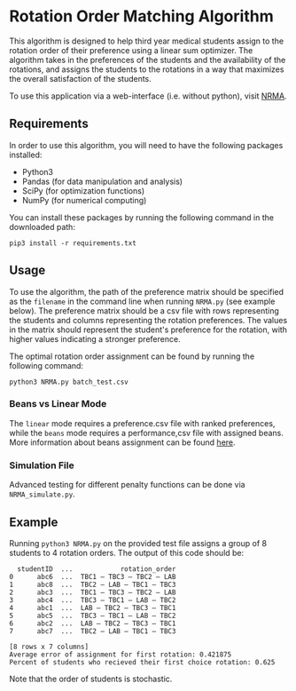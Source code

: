 # Rotation Order Matching Algorithm

This algorithm is designed to help third year medical students assign to the rotation order of their preference using a linear sum optimizer. The algorithm takes in the preferences of the students and the availability of the rotations, and assigns the students to the rotations in a way that maximizes the overall satisfaction of the students.

To use this application via a web-interface (i.e. without python), visit [NRMA](https://nrma.pythonanywhere.com).

## Requirements

In order to use this algorithm, you will need to have the following packages installed:

* Python3 
* Pandas (for data manipulation and analysis)
* SciPy (for optimization functions)
* NumPy (for numerical computing)

You can install these packages by running the following command in the downloaded path:
```
pip3 install -r requirements.txt
```

## Usage

To use the algorithm, the path of the preference matrix should be specified as the `filename` in the command line when running `NRMA.py` (see example below). The preference matrix should be a csv file with rows representing the students and columns representing the rotation preferences. The values in the matrix should represent the student's preference for the rotation, with higher values indicating a stronger preference.

The optimal rotation order assignment can be found by running the following command:

```
python3 NRMA.py batch_test.csv
```

### Beans vs Linear Mode
The `linear` mode requires a preference.csv file with ranked preferences, while the `beans` mode requires a performance,csv file with assigned beans. More information about beans assignment can be found [here](./MANUSCRIPT.md).

### Simulation File
Advanced testing for different penalty functions can be done via `NRMA_simulate.py`.

## Example

Running `python3 NRMA.py` on the provided test file assigns a group of 8 students to 4 rotation orders.
The output of this code should be:
```
  studentID  ...            rotation_order
0      abc6  ...  TBC1 – TBC3 – TBC2 – LAB
1      abc8  ...  TBC2 – LAB – TBC1 – TBC3
2      abc3  ...  TBC1 – TBC3 – TBC2 – LAB
3      abc4  ...  TBC3 – TBC1 – LAB – TBC2
4      abc1  ...  LAB – TBC2 – TBC3 – TBC1
5      abc5  ...  TBC3 – TBC1 – LAB – TBC2
6      abc2  ...  LAB – TBC2 – TBC3 – TBC1
7      abc7  ...  TBC2 – LAB – TBC1 – TBC3

[8 rows x 7 columns]
Average error of assignment for first rotation: 0.421875
Percent of students who recieved their first choice rotation: 0.625
```
Note that the order of students is stochastic. 